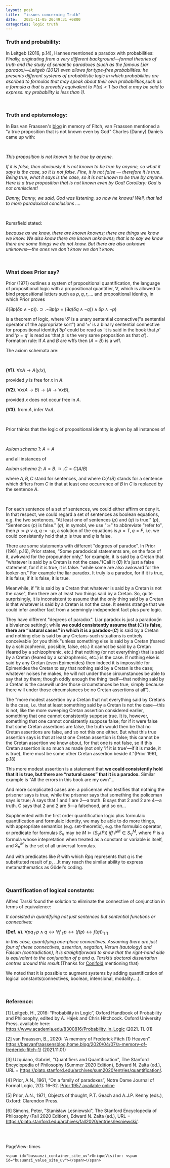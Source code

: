 ```yaml
---
layout: post
title:  "issues concerning Truth"
date:   2021-11-05 20:49:31 +0800
categories: logic truth
---
```


<head>
     <script src="//cdn1.lncld.net/static/js/3.0.4/av-min.js"></script>
    <script src='//unpkg.com/valine/dist/Valine.min.js'></script>
    <script src="https://cdn.mathjax.org/mathjax/latest/MathJax.js?config=TeX-AMS-MML_HTMLorMML" type="text/javascript"></script>
    <script type="text/x-mathjax-config">
        MathJax.Hub.Config({
            tex2jax: {
            skipTags: ['script', 'noscript', 'style', 'textarea', 'pre'],
            inlineMath: [['$','$']]
            }
        });
    </script>
</head>

### Truth and probability: 

In Leitgeb (2016, p.14), Hannes mentioned a paradox with probabilities: *Finally, originating from a very diﬀerent background—formal theories of truth and the study of semantic paradoxes (such as the famous Liar paradox)—Leitgeb (2012) even allows for type-free probabilities: he presents diﬀerent systems of probabilistic logic in which probabilities are ascribed to formulas that may speak about their own probabilities,such as a formula α that is provably equivalent to $P(α) < 1$ (so that α may be said to express: my probability is less than 1).*

<br/>

### Truth and epistemology: 

In Bas van Fraassen's [blog](https://basvanfraassensblog.home.blog/2020/04/07/a-memory-of-frederick-fitch-1/) in memory of Fitch, van Fraassen mentioned a "a true proposition that is not known even by God" Charles (Danny) Daniels came up with:

<br/>

*This proposition is not known to be true by anyone.*

*If it is false, then obviously it is not known to be true by anyone, so what it says is the case, so it is not false. Fine, it is not false — therefore it is true. Being true, what it says is the case, so it is not known to be true by anyone. Here is a true proposition that is not known even by God! Corollary: God is not omniscient!*

*Danny, Danny, we said, God was listening, so now he knows! Well, that led to more paradoxical conclusions ….*

<br/>

Rumsfield stated:

*because as we know, there are known knowns; there are things we know we know. We also know there are known unknowns; that is to say we know there are some things we do not know. But there are also unknown unknowns—the ones we don't know we don't know.* 

<br/>

### What does Prior say?

Prior (1971) outlines a system of propositional quantification, the language of propositional logic with a propositional quantifier, $\forall$, which is allowed to bind propositional letters such as $p, q, r, …$ and propositional identity, in which Prior proves 

$\delta (\exists p( \delta p \wedge \neg p)) . \supset . \neg \exists p(p = (\exists q(\delta q \wedge \neg q)) \wedge \delta p \wedge \neg p)$

is a theorem of logic, where ‘$\delta$’ is a unary sentential connective("a sentential operator of the appropriate sort") and ‘$=$’ is a binary sentential connective for propositional identity(‘$\delta p$’ could be read as ‘it is said in the book that $p$’ and ‘$p = q$’ is read as ‘that $p$ is the very same proposition as that $q$’). Formation rule: If $A$ and $B$ are wffs then $(A=B)$ is a wff. 

The axiom schemata are:

<br/>

**($\forall$1)**. $\forall x A→A(y/x)$,

provided $y$ is free for $x$ in $A$.

**($\forall$2)**. $\forall x(A \rightarrow B) \rightarrow (A \rightarrow \forall x B)$,

provided $x$ does not occur free in $A$.

**($\forall$3)**. from $A$, infer $\forall x A$.

<br/>

Prior thinks that the logic of propositional identity is given by all instances of

<br/>

*Axiom schema 1*: $A = A$

and all instances of

*Axiom schema 2*: $A = B . \supset . C = C(A/B)$

where $A, B, C$ stand for sentences, and where $C(A/B)$ stands for a sentence which differs from $C$ in that at least one occurrence of $B$ in $C$ is replaced by the sentence $A$.

<br/>

For each sentence of a set of sentences, we could either affirm or deny it. In that respect, we could regard a set of sentences as boolean equations, e.g. the two sentences, "At least one of sentences ($p$) and ($q$) is true." ($p$), "Sentences ($p$) is false." ($q$), in symobl, we use "$:=$" to abbreviate "refer to", then $p := p \lor q, q := \neg p$, a solution of the equations is $p = T, q = F$, i.e. we could consistently hold that $p$ is true and $q$ is false.

There are some statements with different "degrees of paradox". In Prior (1961, p.16), Prior states, "Some paradoxical statements are, on the face of it, awkward for the propounder only," for example, it is said by a Cretan that "whatever is said by a Cretan is not the case."(Call it (**$C$**) It's just a false statement, for if it is true, it is false. "while some are also awkward for the looker-on." For example the liar paradox. It truly is a paradox, for if it is true, it is false; if it is false, it is true. 

Meanwhile, if "it is said by a Cretan that whatever is said by a Cretan is not the case", then there are at least two things said by a Cretan. So, quite surprisingly, it is inconsistent to assume that the only thing said by a Cretan is that whatever is said by a Cretan is not the case. It seems strange that we could infer another fact from a seemingly independent fact plus pure logic.

They have different "degrees of paradox". Liar paradox is just a paradox(in a bivalence setting); while **we could consistently assume that (**$C$**) is false, there are “natural cases” in which it is a paradox**-(**$C$**) is said by a Cretan and nothing else is said by any Cretans-such situations is entirely conceivable (or you think "unless something else is said by a Cretan (feared by a schizophrenic, possible, false, etc.) it cannot be said by a Cretan (feared by a schizophrenic, etc.) that nothing (or not everything) that is said by a Cretan (feared by a schizophrenic, etc.) is the case. If nothing else is said by any Cretan (even Epimenides) then indeed it is impossible for Epimenides the Cretan to say that nothing said by a Cretan is the case; whatever noises he makes, he will not under those circumstances be able to say that by them; though oddly enough the thing itself—that nothing said by a Cretan is the casewill under those circumstances be true, simply because there will under those circumstances be no Cretan assertions at all").

The "more modest assertion by a Cretan that not everything said by Cretans is the case, i.e. that at least something said by a Cretan is not the case—this is not, like the more sweeping Cretan assertion considered earlier, something that one cannot consistently suppose true. It is, however, something that one cannot consistently suppose false; for if it were false that some Cretan assertions are false, the truth would then be that no Cretan assertions are false, and so not this one either. But what this true assertion says is that at least one Cretan assertion is false; this cannot be the Cretan assertion we know about, for that one is not false, so if this Cretan assertion is so much as made (not only 'if it is true'—if it is made, it is true), there must be some other Cretan assertion beside it."(Prior 1961, p.18)

This more modest assertion is a statement that **we could consistently hold that it is true, but there are “natural cases” that it is a paradox.** Similar example is "All the errors in this book are my own"...

And more complicated cases are: a policeman who testifies that nothing the prisoner says is true, while the prisoner says that something the policeman says is true; A says that 1 and 1 are 2—a truth. B says that 2 and 2 are 4—a truth. C says that 2 and 2 are 5—a falsehood, and so on... 

Supplmented with the first order quantification logic plus formulaic quantification and formulaic identity, we may be able to do more things, with appropriate semantics (e.g. set-theoretic), e.g. the formulaic operator, or predicate for formulas $S_{\forall}$ may be $M \models (S_{\forall}(P)) \ iff \ P^M \in S_{\forall}^M$, where $P$ is a formula whose intepretation when treated as a constant or variable is itself, and $S_{\forall}^M$ is the set of all universal formulas. 
 
And with predicates like $R$ with which $Rpq$ represents that $q$ is the substituted result of $p$, ...It may reach the similar ability to express metamathematics as Gödel's coding.

<br/>

### Quantification of logical constants: 

Alfred Tarski found the solution to eliminate the connective of conjunction in terms of equivalence: 

*It consisted in quantifying not just sentences but sentential functions or connectives:*

**(Def. ∧)**. $\forall pq┌p \wedge q \leftrightarrow \forall f┌p \leftrightarrow (f(p) \leftrightarrow f(q))┐┐$
 
*in this case, quantifying one-place connectives. Assuming there are just four of these connectives, assertion, negation, Verum (tautology) and Falsum (contradiction), it is straightforward to show that the right-hand side is equivalent to the conjunction of p and q. Tarski’s doctoral dissertation centres around this result.*(Thanks for [Conifold](https://philosophy.stackexchange.com/users/9148/conifold) mentioning that)

We noted that it is possible to augment systems by adding quantification of logical constants(connectives, boolean, intensional, modality....).
 
<br/>

### Reference:

[1] Leitgeb, H., 2016: “Probability in Logic”, Oxford Handbook of Probability and Philosophy, edited by A. Hájek and Chris Hitchcock. Oxford University Press. available here: https://www.academia.edu/8300816/Probability_in_Logic (2021. 11. 01)

[2] van Fraassen, B., 2020: “A memory of Frederick Fitch (1) Heaven”. https://basvanfraassensblog.home.blog/2020/04/07/a-memory-of-frederick-fitch-1/ (2021.11.01)

[3] Uzquiano, Gabriel, "Quantifiers and Quantification", The Stanford Encyclopedia of Philosophy (Summer 2020 Edition), Edward N. Zalta (ed.), URL = <https://plato.stanford.edu/archives/sum2020/entries/quantification/>.

[4] Prior, A.N., 1961, “On a family of paradoxes”, Notre Dame Journal of Formal Logic, 2(1): 16–32. [Prior 1957 available online](http://projecteuclid.org/euclid.ndjfl/1093956750)
        
[5] Prior, A.N., 1971, Objects of thought, P.T. Geach and A.J.P. Kenny (eds.), Oxford: Clarendon Press.

[6] Simons, Peter, "Stanisław Leśniewski", The Stanford Encyclopedia of Philosophy (Fall 2020 Edition), Edward N. Zalta (ed.), URL = <https://plato.stanford.edu/archives/fall2020/entries/lesniewski/>.

<br/><br/>

<body>  
    <script async src="//busuanzi.ibruce.info/busuanzi/2.3/busuanzi.pure.mini.js"></script>
<span id="busuanzi_container_site_pv">PageView: <span id="busuanzi_value_site_pv"></span> times</span>
    
    <span id="busuanzi_container_site_uv">UniqueVisitor: <span id="busuanzi_value_site_uv"></span></span>
    
  <div id="vcomments"></div>
    <script>
        new Valine({
            el: '#vcomments',
            appId: 'Rl0XrPgpK2Dfhp1ffLTvcrsD-gzGzoHsz',
            appKey: '6fXawARU0PuxwAYgRUP9gPMl'
        })
    </script>
</body>

